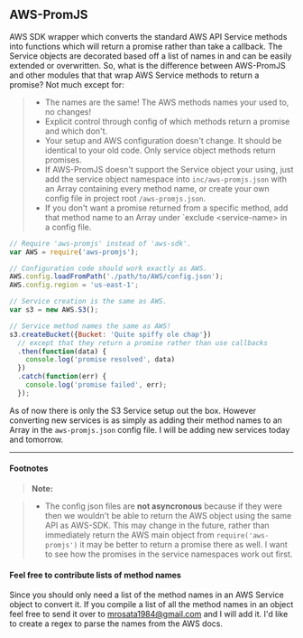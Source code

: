 ## AWS-PromJS ##
AWS SDK wrapper which converts the standard AWS API Service methods into functions which will return a promise rather than take a callback. The Service objects are decorated based off a list of names in and can be easily extended or overwritten. So, what is the difference between AWS-PromJS and other modules that that wrap AWS Service methods to return a promise? Not much except for:
> - The names are the same! The AWS methods names your used to, no changes!
> - Explicit control through config of which methods return a promise and which don't.
> - Your setup and AWS configuration doesn't change. It should be identical to your old code. Only service object methods return promises.
> - If AWS-PromJS doesn't support the Service object your using, just add the service object namespace into  `inc/aws-promjs.json` with an Array containing every method name, or create your own config file in project root `/aws-promjs.json`.
> - If you don't want a promise returned from a specific method, add that method name to an Array under `exclude &lt;service-name&gt; in a config file.

```js
// Require 'aws-promjs' instead of 'aws-sdk'.
var AWS = require('aws-promjs');

// Configuration code should work exactly as AWS.
AWS.config.loadFromPath('./path/to/AWS/config.json');
AWS.config.region = 'us-east-1';

// Service creation is the same as AWS.
var s3 = new AWS.S3();

// Service method names the same as AWS!
s3.createBucket({Bucket: 'Quite spiffy ole chap'})
  // except that they return a promise rather than use callbacks
  .then(function(data) {
    console.log('promise resolved', data)
  })
  .catch(function(err) {
    console.log('promise failed', err);
  });
```

As of now there is only the S3 Service setup out the box. However converting new services is as simply as adding their method names to an Array in the `aws-promjs.json` config file. I will be adding new services today and tomorrow.

---
#### Footnotes


> **Note:**

> - The config json files are **not asyncronous** because if they were then we wouldn't be able to return the AWS object using the same API as AWS-SDK. This may change in the future, rather than immediately return the AWS main object from `require('aws-promjs')` it may be better to return a promise there as well. I want to see how the promises in the service namespaces work out first.

#### <i class="icon-refresh"></i> Feel free to contribute lists of method names

Since you should only need a list of the method names in an AWS Service object to convert it. If you compile a list of all the method names in an object feel free to send it over to [mrosata1984@gmail.com] and I will add it. I'd like to create a regex to parse the names from the AWS docs.


[mrosata1984@gmail.com]:mailto:mrosata1984@gmail.com